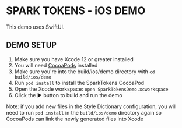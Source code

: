 # SPARK TOKENS - iOS DEMO

This demo uses SwiftUI.

## DEMO SETUP

1. Make sure you have Xcode 12 or greater installed
2. You will need [CocoaPods](https://cocoapods.org/) installed
3. Make sure you're into the build/ios/demo directory with `cd build/ios/demo`
4. Run `pod install` to install the SparkTokens CocoaPod
5. Open the Xcode workspace: `open SparkTokensDemo.xcworkspace`
6. Click the ▶️ button to build and run the demo

Note: if you add new files in the Style Dictionary configuration, you will need to run `pod install` in the `build/ios/demo` directory again so CocoaPods can link the newly generated files into Xcode
